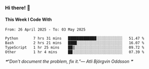 ### Hi there! 👋

#### This Week I Code With
<!--START_SECTION:waka-->

```txt
From: 26 April 2025 - To: 03 May 2025

Python       7 hrs 31 mins   █████████████░░░░░░░░░░░░   51.47 %
Bash         2 hrs 21 mins   ████░░░░░░░░░░░░░░░░░░░░░   16.07 %
TypeScript   1 hr 25 mins    ██▒░░░░░░░░░░░░░░░░░░░░░░   09.72 %
Other        1 hr 4 mins     ██░░░░░░░░░░░░░░░░░░░░░░░   07.39 %
```

<!--END_SECTION:waka-->

<!--STARTS_HERE_QUOTE_README-->
<i>❝“Don’t document the problem, fix it.”— Atli Björgvin Oddsson   ❞</i>
<!--ENDS_HERE_QUOTE_README-->
